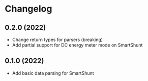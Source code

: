 Changelog
=========

0.2.0 (2022)
------------------
- Change return types for parsers (breaking)
- Add partial support for DC energy meter mode on SmartShunt


0.1.0 (2022)
------------------
- Add basic data parsing for SmartShunt
